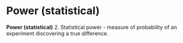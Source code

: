 ---
---
# Power (statistical)

**Power (statistical)** 2. Statistical power - measure of probability of
an experiment discovering a true difference.
